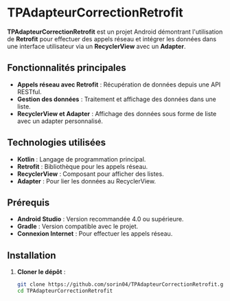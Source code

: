 # TPAdapteurCorrectionRetrofit

**TPAdapteurCorrectionRetrofit** est un projet Android démontrant l'utilisation de **Retrofit** pour effectuer des appels réseau et intégrer les données dans une interface utilisateur via un **RecyclerView** avec un **Adapter**.

## Fonctionnalités principales

- **Appels réseau avec Retrofit** : Récupération de données depuis une API RESTful.
- **Gestion des données** : Traitement et affichage des données dans une liste.
- **RecyclerView et Adapter** : Affichage des données sous forme de liste avec un adapter personnalisé.

## Technologies utilisées

- **Kotlin** : Langage de programmation principal.
- **Retrofit** : Bibliothèque pour les appels réseau.
- **RecyclerView** : Composant pour afficher des listes.
- **Adapter** : Pour lier les données au RecyclerView.

## Prérequis

- **Android Studio** : Version recommandée 4.0 ou supérieure.
- **Gradle** : Version compatible avec le projet.
- **Connexion Internet** : Pour effectuer les appels réseau.

## Installation

1. **Cloner le dépôt** :

   ```bash
   git clone https://github.com/sorin04/TPAdapteurCorrectionRetrofit.git
   cd TPAdapteurCorrectionRetrofit
